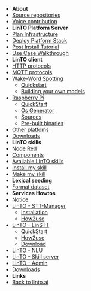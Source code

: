 - **About**
- [Source repositories](repos)
- [Voice contribution](wakemeup)
- **LinTO Platform Server**
- [Plan Infrastructure](infra)
- [Deploy Platform Stack](stack/stack)
- [Post Install Tutorial](stack/postinstall.md)
- [Use Case Walkthrough](stack/use_cases.md)
- **LinTO client**
- [HTTP protocols](client/http_protocols)
- [MQTT protocols](client/mqtt_protocols)
- [Wake-Word Spotting](client/embedded_hotword)
    - [Quickstart](client/hotword)
    - [Building your own models](client/custom_hotword)
- [Raspberry Pi](client/rpi)
    - [QuickStart](client/rpi_quickstart)
    - [Os Generator](client/osgenerator)
    - [Sources](client/rpi_sources)
    - [Pre-built binaries](client/rpi_prebuilts)
- [Other platfoms](client/other)
- [Downloads](client/download)
- **LinTO skills**
- [Node Red](skills/nodered)
- [Components](skills/components)
- [Available LinTO skills](skills/list)
- [Install my skill](skills/devguide/install_my_skills)
- [Make my skill](skills/devguide/make_my_skills)
- **Lexical seeding**
- [Format dataset](lexical_seeding/format)
- **Services Howtos**
- [Notice](services/services)
- [LinTO - STT-Manager](services/stt_manager)
    - [Installation](services/stt_manager_installation)
    - [How2use](services/stt_manager_how2use)
- [LinTO - LinSTT](services/linstt)
    - [QuickStart](services/linstt_quickstart)
    - [How2use](services/linstt_howtouse)
    - [Download](services/linstt_download)
- [LinTO - NLU](services/nlu)
- [LinTO - Skill server](services/skill)
- [LinTO - Admin](services/admin)
- [Downloads](services/download)
- **Links**
- <a href="https://linto.ai" target="_self">Back to linto.ai</a>
